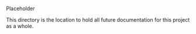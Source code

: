 Placeholder

This directory is the location to hold all future documentation for this project as a whole.
